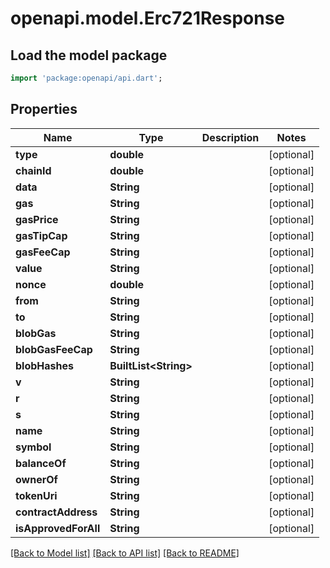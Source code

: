 # openapi.model.Erc721Response

## Load the model package
```dart
import 'package:openapi/api.dart';
```

## Properties
Name | Type | Description | Notes
------------ | ------------- | ------------- | -------------
**type** | **double** |  | [optional] 
**chainId** | **double** |  | [optional] 
**data** | **String** |  | [optional] 
**gas** | **String** |  | [optional] 
**gasPrice** | **String** |  | [optional] 
**gasTipCap** | **String** |  | [optional] 
**gasFeeCap** | **String** |  | [optional] 
**value** | **String** |  | [optional] 
**nonce** | **double** |  | [optional] 
**from** | **String** |  | [optional] 
**to** | **String** |  | [optional] 
**blobGas** | **String** |  | [optional] 
**blobGasFeeCap** | **String** |  | [optional] 
**blobHashes** | **BuiltList&lt;String&gt;** |  | [optional] 
**v** | **String** |  | [optional] 
**r** | **String** |  | [optional] 
**s** | **String** |  | [optional] 
**name** | **String** |  | [optional] 
**symbol** | **String** |  | [optional] 
**balanceOf** | **String** |  | [optional] 
**ownerOf** | **String** |  | [optional] 
**tokenUri** | **String** |  | [optional] 
**contractAddress** | **String** |  | [optional] 
**isApprovedForAll** | **String** |  | [optional] 

[[Back to Model list]](../README.md#documentation-for-models) [[Back to API list]](../README.md#documentation-for-api-endpoints) [[Back to README]](../README.md)


